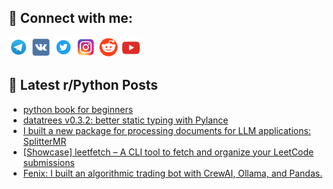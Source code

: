 ## 🔎 Connect with me:
[<img src="https://github.com/bullbesh/bullbesh/blob/main/images/Telegram.png" width="32" height="32" />](https://t.me/bullbesh)
[<img src="https://github.com/bullbesh/bullbesh/blob/main/images/VK.png" width="32" height="32" />](https://vk.com/bullbesh)
[<img src="https://github.com/bullbesh/bullbesh/blob/main/images/Twitter.png" width="32" height="32" />](https://twitter.com/bullbesh1)
[<img src="https://github.com/bullbesh/bullbesh/blob/main/images/Instagram.png" width="32" height="32" />](https://www.instagram.com/bullbesh)
[<img src="https://github.com/bullbesh/bullbesh/blob/main/images/Reddit.png" width="32" height="32" />](https://www.reddit.com/user/bullbesh)
[<img src="https://github.com/bullbesh/bullbesh/blob/main/images/YouTube.png" width="32" height="32" />](https://www.youtube.com/channel/UCtfjRs6uzgq5mfm8S06WTcg)

## 📕 Latest r/Python Posts
<!-- BLOG-POST-LIST:START -->
- [python book for beginners](https://www.reddit.com/r/Python/comments/1lil7qd/python_book_for_beginners/)
- [datatrees v0.3.2: better static typing with Pylance](https://www.reddit.com/r/Python/comments/1lijb48/datatrees_v032_better_static_typing_with_pylance/)
- [I built a new package for processing documents for LLM applications: SplitterMR](https://www.reddit.com/r/Python/comments/1liepo1/i_built_a_new_package_for_processing_documents/)
- [[Showcase] leetfetch – A CLI tool to fetch and organize your LeetCode submissions](https://www.reddit.com/r/Python/comments/1liej6o/showcase_leetfetch_a_cli_tool_to_fetch_and/)
- [Fenix: I built an algorithmic trading bot with CrewAI, Ollama, and Pandas.](https://www.reddit.com/r/Python/comments/1li8id5/fenix_i_built_an_algorithmic_trading_bot_with/)
<!-- BLOG-POST-LIST:END -->
